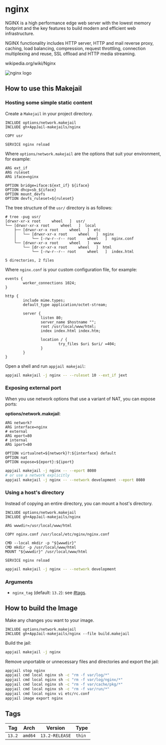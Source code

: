 # nginx

NGINX is a high performance edge web server with the lowest memory footprint and the key features to build modern and efficient web infrastructure.

NGINX functionality includes HTTP server, HTTP and mail reverse proxy, caching, load balancing, compression, request throttling, connection multiplexing and reuse, SSL offload and HTTP media streaming.

wikipedia.org/wiki/Nginx

![nginx logo](https://upload.wikimedia.org/wikipedia/commons/thumb/c/c5/Nginx_logo.svg/120px-Nginx_logo.svg.png)

## How to use this Makejail

### Hosting some simple static content

Create a `Makejail` in your project directory.

```
INCLUDE options/network.makejail
INCLUDE gh+AppJail-makejails/nginx

COPY usr

SERVICE nginx reload
```

Where `options/network.makejail` are the options that suit your environment, for example:

```
ARG ext_if
ARG ruleset
ARG iface=nginx

OPTION bridge=iface:${ext_if} ${iface}
OPTION dhcp=sb_${iface}
OPTION mount_devfs
OPTION devfs_ruleset=${ruleset}
```

The tree structure of the `usr/` directory is as follows:

```
# tree -pug usr/
[drwxr-xr-x root     wheel   ]  usr/
└── [drwxr-xr-x root     wheel   ]  local
    ├── [drwxr-xr-x root     wheel   ]  etc
    │   └── [drwxr-xr-x root     wheel   ]  nginx
    │       └── [-rw-r--r-- root     wheel   ]  nginx.conf
    └── [drwxr-xr-x root     wheel   ]  www
        └── [dr-xr-xr-x root     wheel   ]  html
            └── [-rw-r--r-- root     wheel   ]  index.html

5 directories, 2 files
```

Where `nginx.conf` is your custom configuration file, for example:

```
events {
        worker_connections 1024;
}

http {
        include mime.types;
        default_type application/octet-stream;

        server {
                listen 80;
                server_name $hostname "";
                root /usr/local/www/html;
                index index.html index.htm;

                location / {
                        try_files $uri $uri/ =404;
                }
        }
}
```

Open a shell and run `appjail makejail`:

```sh
appjail makejail -j nginx -- --ruleset 10 --ext_if jext
```

### Exposing external port

When you use network options that use a variant of NAT, you can expose ports:

**options/network.makejail**:

```
ARG network?
ARG interface=nginx
# external
ARG eport=80
# internal
ARG iport=80

OPTION virtualnet=${network}?:${interface} default
OPTION nat
OPTION expose=${eport}:${iport}
```

```sh
appjail makejail -j nginx -- --eport 8080
# or use a network explicitly
appjail makejail -j nginx -- --network development --eport 8080
```

### Using a host's directory

Instead of copying an entire directory, you can mount a host's directory.

```
INCLUDE options/network.makejail
INCLUDE gh+AppJail-makejails/nginx

ARG wwwdir=/usr/local/www/html

COPY nginx.conf /usr/local/etc/nginx/nginx.conf

CMD --local mkdir -p "${wwwdir}"
CMD mkdir -p /usr/local/www/html
MOUNT "${wwwdir}" /usr/local/www/html

SERVICE nginx reload
```

```sh
appjail makejail -j nginx -- --network development
```

### Arguments

* `nginx_tag` (default: `13.2`): see [#tags](#tags).

## How to build the Image

Make any changes you want to your image.

```
INCLUDE options/network.makejail
INCLUDE gh+AppJail-makejails/nginx --file build.makejail
```

Build the jail:

```sh
appjail makejail -j nginx
```

Remove unportable or unnecessary files and directories and export the jail:

```sh
appjail stop nginx
appjail cmd local nginx sh -c "rm -f var/log/*"
appjail cmd local nginx sh -c "rm -f var/log/nginx/*"
appjail cmd local nginx sh -c "rm -f var/cache/pkg/*"
appjail cmd local nginx sh -c "rm -f var/run/*"
appjail cmd local nginx vi etc/rc.conf
appjail image export nginx
```

## Tags

| Tag    | Arch     | Version           | Type    |
| ------ | -------- | ----------------- | ------- |
| `13.2` | `amd64`  | `13.2-RELEASE` | `thin`  |
